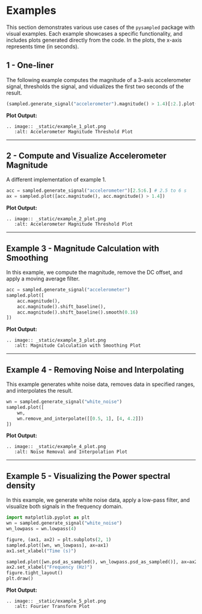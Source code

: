 # Examples

This section demonstrates various use cases of the `pysampled` package with visual examples. Each example showcases a specific functionality, and includes plots generated directly from the code. In the plots, the x-axis represents time (in seconds).

## 1 - One-liner
The following example computes the magnitude of a 3-axis accelerometer signal, thresholds the signal, and vidualizes the first two seconds of the result.

```python
(sampled.generate_signal("accelerometer").magnitude() > 1.4)[:2.].plot()
```

**Plot Output:**

```{eval-rst}
.. image:: _static/example_1_plot.png
   :alt: Accelerometer Magnitude Threshold Plot
```

---

## 2 - Compute and Visualize Accelerometer Magnitude

A different implementation of example 1.

```python
acc = sampled.generate_signal("accelerometer")[2.5:6.] # 2.5 to 6 s
ax = sampled.plot([acc.magnitude(), acc.magnitude() > 1.4])
```

**Plot Output:**

```{eval-rst}
.. image:: _static/example_2_plot.png
   :alt: Accelerometer Magnitude Threshold Plot
```

---

## Example 3 - Magnitude Calculation with Smoothing

In this example, we compute the magnitude, remove the DC offset, and apply a moving average filter.

```python
acc = sampled.generate_signal("accelerometer")
sampled.plot([
    acc.magnitude(),
    acc.magnitude().shift_baseline(),
    acc.magnitude().shift_baseline().smooth(0.16)
])
```

**Plot Output:**

```{eval-rst}
.. image:: _static/example_3_plot.png
   :alt: Magnitude Calculation with Smoothing Plot
```

---

## Example 4 - Removing Noise and Interpolating

This example generates white noise data, removes data in specified ranges, and interpolates the result.

```python
wn = sampled.generate_signal("white_noise")
sampled.plot([
    wn,
    wn.remove_and_interpolate([[0.5, 1], [4, 4.2]])
])
```

**Plot Output:**

```{eval-rst}
.. image:: _static/example_4_plot.png
   :alt: Noise Removal and Interpolation Plot
```

---

## Example 5 - Visualizing the Power spectral density

In this example, we generate white noise data, apply a low-pass filter, and visualize both signals in the frequency domain.

```python
import matplotlib.pyplot as plt
wn = sampled.generate_signal("white_noise")
wn_lowpass = wn.lowpass(4)

figure, (ax1, ax2) = plt.subplots(2, 1)
sampled.plot([wn, wn_lowpass], ax=ax1)
ax1.set_xlabel("Time (s)")

sampled.plot([wn.psd_as_sampled(), wn_lowpass.psd_as_sampled()], ax=ax2)
ax2.set_xlabel("Frequency (Hz)")
figure.tight_layout()
plt.draw()
```

**Plot Output:**

```{eval-rst}
.. image:: _static/example_5_plot.png
   :alt: Fourier Transform Plot
```

